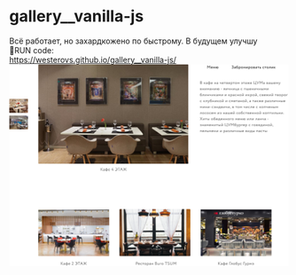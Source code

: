 # gallery__vanilla-js
Всё работает, но захардкожено по быстрому. В будущем улучшу
<br>
🚀RUN code:
<br>
https://westerovs.github.io/gallery__vanilla-js/
<br>
<img src="cover.png">
